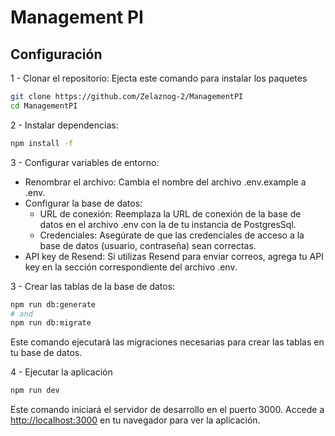 # Management PI

## Configuración

1 - Clonar el repositorio:
Ejecta este comando para instalar los paquetes
```bash
git clone https://github.com/Zelaznog-2/ManagementPI
cd ManagementPI
```

2 - Instalar dependencias:

```bash
npm install -f
```

3 - Configurar variables de entorno:
- Renombrar el archivo: Cambia el nombre del archivo .env.example a .env.
- Configurar la base de datos:
  - URL de conexión: Reemplaza la URL de conexión de la base de datos en el archivo .env con la de tu instancia de PostgresSql.
  - Credenciales: Asegúrate de que las credenciales de acceso a la base de datos (usuario, contraseña) sean correctas.
- API key de Resend: Si utilizas Resend para enviar correos, agrega tu API key en la sección correspondiente del archivo .env.


3 - Crear las tablas de la base de datos:
```bash
npm run db:generate
# and
npm run db:migrate
```
Este comando ejecutará las migraciones necesarias para crear las tablas en tu base de datos.


4 - Ejecutar la aplicación
```bash
npm run dev
```
Este comando iniciará el servidor de desarrollo en el puerto 3000. Accede a [http://localhost:3000](http://localhost:3000) en tu navegador para ver la aplicación.


